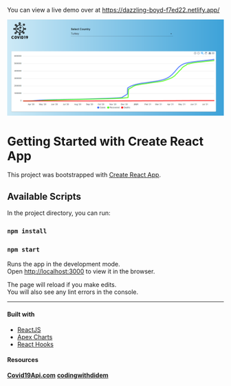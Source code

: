 You can view a live demo over at https://dazzling-boyd-f7ed22.netlify.app/

  ![Covid19 Tracker](/src/ss.png)

# Getting Started with Create React App

This project was bootstrapped with [Create React App](https://github.com/facebook/create-react-app).

## Available Scripts

In the project directory, you can run:

### `npm install`

### `npm start`

Runs the app in the development mode.\
Open [http://localhost:3000](http://localhost:3000) to view it in the browser.

The page will reload if you make edits.\
You will also see any lint errors in the console.

<hr>

#### Built with
* [ReactJS](https://reactjs.org/)
* [Apex Charts](https://apexcharts.com/)
* [React Hooks](https://reactjs.org/docs/hooks-intro.html)

#### Resources

**[Covid19Api.com](https://www.covid19api.com/)**
**[codingwithdidem](https://www.youtube.com/c/codingwithdidem)**

